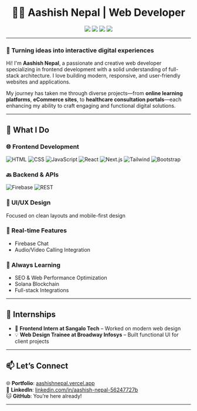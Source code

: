 <h1 align="center">👨‍💻 Aashish Nepal | Web Developer</h1>

<p align="center">
  <img src="https://img.shields.io/badge/Frontend-React.js-blue?logo=react&logoColor=white" />
  <img src="https://img.shields.io/badge/Backend-Firebase-yellow?logo=firebase&logoColor=white" />
  <img src="https://img.shields.io/badge/UI/UX-Design-critical?logo=figma&logoColor=white" />
  <img src="https://img.shields.io/badge/Always-Learning-green?logo=codewars&logoColor=white" />
</p>

---

### 🚀 Turning ideas into interactive digital experiences

Hi! I'm **Aashish Nepal**, a passionate and creative web developer specializing in frontend development with a solid understanding of full-stack architecture. I love building modern, responsive, and user-friendly websites and applications.  

My journey has taken me through diverse projects—from **online learning platforms**, **eCommerce sites**, to **healthcare consultation portals**—each enhancing my ability to craft engaging and functional digital solutions.

---

## 💼 What I Do

### 🌐 Frontend Development  
![HTML](https://img.shields.io/badge/HTML5-E34F26?style=flat&logo=html5&logoColor=white)
![CSS](https://img.shields.io/badge/CSS3-1572B6?style=flat&logo=css3&logoColor=white)
![JavaScript](https://img.shields.io/badge/JavaScript-F7DF1E?style=flat&logo=javascript&logoColor=black)
![React](https://img.shields.io/badge/React.js-61DAFB?style=flat&logo=react&logoColor=black)
![Next.js](https://img.shields.io/badge/Next.js-000000?style=flat&logo=next.js&logoColor=white)
![Tailwind](https://img.shields.io/badge/Tailwind_CSS-38B2AC?style=flat&logo=tailwind-css&logoColor=white)
![Bootstrap](https://img.shields.io/badge/Bootstrap-563D7C?style=flat&logo=bootstrap&logoColor=white)

### 🔙 Backend & APIs  
![Firebase](https://img.shields.io/badge/Firebase-FFCA28?style=flat&logo=firebase&logoColor=black)
![REST](https://img.shields.io/badge/REST%20API-005571?style=flat)

### 🎨 UI/UX Design  
Focused on clean layouts and mobile-first design

### 💬 Real-time Features  
- Firebase Chat
- Audio/Video Calling Integration

### 🧠 Always Learning  
- SEO & Web Performance Optimization  
- Solana Blockchain  
- Full-stack Integrations

---

## 📌 Internships

- 🏥 **Frontend Intern at Sangalo Tech** – Worked on modern web design  
- 💡 **Web Design Trainee at Broadway Infosys** – Built functional UI for client projects

---

## 📫 Let’s Connect

🌐 **Portfolio**: [aashishnepal.vercel.app](https://aashishnepal.vercel.app/)  
💼 **LinkedIn**: [linkedin.com/in/aashish-nepal-56247727b](https://www.linkedin.com/in/aashish-nepal-56247727b/)  
🐱 **GitHub**: You’re here already!

---

